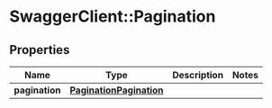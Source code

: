 # SwaggerClient::Pagination

## Properties
Name | Type | Description | Notes
------------ | ------------- | ------------- | -------------
**pagination** | [**PaginationPagination**](PaginationPagination.md) |  | 



